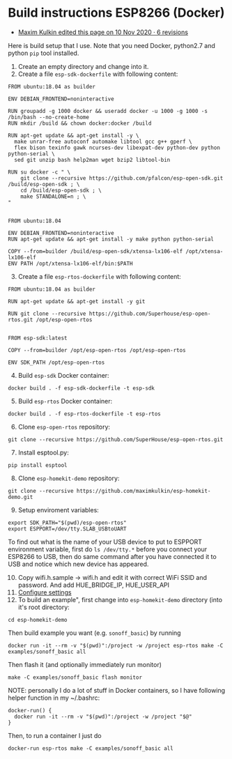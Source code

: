 # Build instructions ESP8266 (Docker)

* [Maxim Kulkin edited this page on 10 Nov 2020 · 6 revisions](https://github.com/maximkulkin/esp-homekit-demo/wiki/Build-instructions-ESP8266-(Docker))

Here is build setup that I use. Note that you need Docker, python2.7 and python `pip` tool installed.

1. Create an empty directory and change into it.
2. Create a file `esp-sdk-dockerfile` with following content:
```Docker
FROM ubuntu:18.04 as builder

ENV DEBIAN_FRONTEND=noninteractive

RUN groupadd -g 1000 docker && useradd docker -u 1000 -g 1000 -s /bin/bash --no-create-home
RUN mkdir /build && chown docker:docker /build

RUN apt-get update && apt-get install -y \
  make unrar-free autoconf automake libtool gcc g++ gperf \
  flex bison texinfo gawk ncurses-dev libexpat-dev python-dev python python-serial \
  sed git unzip bash help2man wget bzip2 libtool-bin

RUN su docker -c " \
    git clone --recursive https://github.com/pfalcon/esp-open-sdk.git /build/esp-open-sdk ; \
    cd /build/esp-open-sdk ; \
    make STANDALONE=n ; \
"


FROM ubuntu:18.04

ENV DEBIAN_FRONTEND=noninteractive
RUN apt-get update && apt-get install -y make python python-serial

COPY --from=builder /build/esp-open-sdk/xtensa-lx106-elf /opt/xtensa-lx106-elf
ENV PATH /opt/xtensa-lx106-elf/bin:$PATH
```
3. Create a file `esp-rtos-dockerfile` with following content:
```Docker
FROM ubuntu:18.04 as builder

RUN apt-get update && apt-get install -y git

RUN git clone --recursive https://github.com/Superhouse/esp-open-rtos.git /opt/esp-open-rtos


FROM esp-sdk:latest

COPY --from=builder /opt/esp-open-rtos /opt/esp-open-rtos

ENV SDK_PATH /opt/esp-open-rtos
```
4. Build `esp-sdk` Docker container:
```shell
docker build . -f esp-sdk-dockerfile -t esp-sdk
```
5. Build `esp-rtos` Docker container:
```shell
docker build . -f esp-rtos-dockerfile -t esp-rtos
```
6. Clone `esp-open-rtos` repository:
```shell
git clone --recursive https://github.com/SuperHouse/esp-open-rtos.git
```
7. Install esptool.py:
```shell
pip install esptool
```
8. Clone `esp-homekit-demo` repository:
```shell
git clone --recursive https://github.com/maximkulkin/esp-homekit-demo.git
```
9. Setup enviroment variables:
```shell
export SDK_PATH="$(pwd)/esp-open-rtos"
export ESPPORT=/dev/tty.SLAB_USBtoUART
```
To find out what is the name of your USB device to put to ESPPORT environment variable, first do `ls /dev/tty.*` before you connect your ESP8266 to USB, then do same command after you have connected it to USB and notice which new device has appeared.

10. Copy wifi.h.sample -> wifi.h and edit it with correct WiFi SSID and password. And add HUE_BRIDGE_IP, HUE_USER_API
11. [Configure settings](https://github.com/maximkulkin/esp-homekit-demo/wiki/Configuration)
12. To build an example", first change into `esp-homekit-demo` directory (into it's root directory:
```shell
cd esp-homekit-demo
```
Then build example you want (e.g. `sonoff_basic`) by running
```shell
docker run -it --rm -v "$(pwd)":/project -w /project esp-rtos make -C examples/sonoff_basic all
```
Then flash it (and optionally immediately run monitor)
```shell
make -C examples/sonoff_basic flash monitor
```
NOTE: personally I do a lot of stuff in Docker containers, so I have following helper function in my ~/.bashrc:
```shell
docker-run() {
  docker run -it --rm -v "$(pwd)":/project -w /project "$@"
}
```
Then, to run a container I just do
```shell
docker-run esp-rtos make -C examples/sonoff_basic all
```
